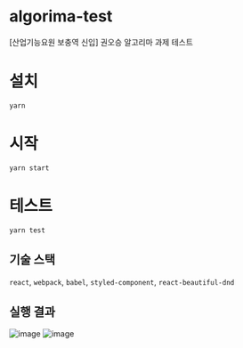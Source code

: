 # algorima-test

[산업기능요원 보충역 신입] 권오승 알고리마 과제 테스트

# 설치
`yarn`

# 시작
`yarn start`

# 테스트
`yarn test`

## 기술 스택
`react`, `webpack`, `babel`, `styled-component`, `react-beautiful-dnd`

## 실행 결과
![image](https://user-images.githubusercontent.com/54261116/177980529-2789bf38-c40a-41c4-bb7e-aca8c51ad68b.png)
![image](https://user-images.githubusercontent.com/54261116/177980598-0063f735-345d-4240-890a-150580499828.png)
